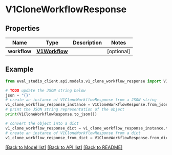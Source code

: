 # V1CloneWorkflowResponse


## Properties

Name | Type | Description | Notes
------------ | ------------- | ------------- | -------------
**workflow** | [**V1Workflow**](V1Workflow.md) |  | [optional] 

## Example

```python
from eval_studio_client.api.models.v1_clone_workflow_response import V1CloneWorkflowResponse

# TODO update the JSON string below
json = "{}"
# create an instance of V1CloneWorkflowResponse from a JSON string
v1_clone_workflow_response_instance = V1CloneWorkflowResponse.from_json(json)
# print the JSON string representation of the object
print(V1CloneWorkflowResponse.to_json())

# convert the object into a dict
v1_clone_workflow_response_dict = v1_clone_workflow_response_instance.to_dict()
# create an instance of V1CloneWorkflowResponse from a dict
v1_clone_workflow_response_from_dict = V1CloneWorkflowResponse.from_dict(v1_clone_workflow_response_dict)
```
[[Back to Model list]](../README.md#documentation-for-models) [[Back to API list]](../README.md#documentation-for-api-endpoints) [[Back to README]](../README.md)



